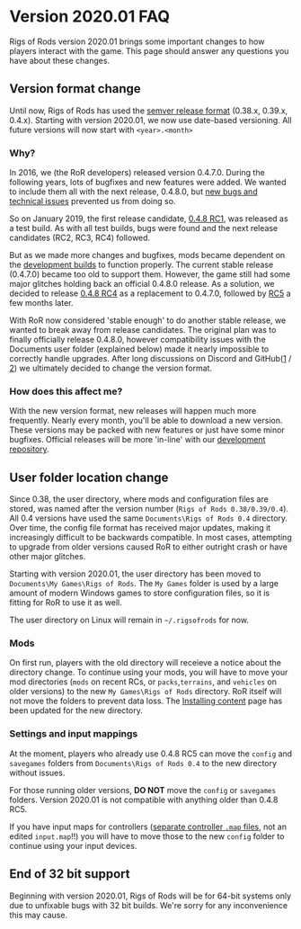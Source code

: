 Version 2020.01 FAQ
============



Rigs of Rods version 2020.01 brings some important changes to how players interact with the game. This page should answer any questions you have about these changes.

## Version format change

Until now, Rigs of Rods has used the [semver release format](https://semver.org/) (0.38.x, 0.39.x, 0.4.x). 
Starting with version 2020.01, we now use date-based versioning.  All future versions will now start with `<year>.<month>`

### Why?

In 2016, we (the RoR developers) released version 0.4.7.0. During the following years, lots of bugfixes and new features were added. We wanted to include them all with the next release, 0.4.8.0, but [new bugs and technical issues](https://forum.rigsofrods.org/threads/developer-suffering-a-release-block.147/) prevented us from doing so. 

So on January 2019, the first release candidate, [0.4.8 RC1](https://forum.rigsofrods.org/threads/test-build-version-0-4-8-rc1.939/), was released as a test build. As with all test builds, bugs were found and the next release candidates (RC2, RC3, RC4) followed.

But as we made more changes and bugfixes, mods became dependent on the [development builds](https://forum.rigsofrods.org/threads/ror-development-builds-for-0-4-8-for-windows-and-linux.696/) to function properly. The current stable release (0.4.7.0) became too old to support them. However, the game still had some major glitches holding back an official 0.4.8.0 release. As a solution, we decided to release [0.4.8 RC4](https://forum.rigsofrods.org/threads/updated-installer-end-of-support-for-0-4-7-0.1613/) as a replacement to 0.4.7.0, followed by [RC5](https://forum.rigsofrods.org/threads/test-build-version-0-4-8-rc5.1900/) a few months later.

With RoR now considered 'stable enough' to do another stable release, we wanted to break away from release candidates. The original plan was to finally officially release 0.4.8.0, however compatibility issues with the Documents user folder (explained below) made it nearly impossible to correctly handle upgrades. After long discussions on Discord and GitHub([1](https://github.com/RigsOfRods/rigs-of-rods/issues/2415) / [2](https://github.com/RigsOfRods/rigs-of-rods/pull/2422)) we ultimately decided to change the version format.

### How does this affect me?

With the new version format, new releases will happen much more frequently.  Nearly every month, you'll be able to download a new version. These versions may be packed with new features or just have some minor bugfixes. Official releases will be more 'in-line' with our [development repository](https://github.com/RigsOfRods/rigs-of-rods/).

## User folder location change 

Since 0.38, the user directory, where mods and configuration files are stored, was named after the version number (`Rigs of Rods 0.38/0.39/0.4`). All 0.4 versions have used the same `Documents\Rigs of Rods 0.4` directory. Over time, the config file format has received major updates, making it increasingly difficult to be backwards compatible. In most cases, attempting to upgrade from older versions caused RoR to either outright crash or have other major glitches.

Starting with version 2020.01, the user directory has been moved to `Documents\My Games\Rigs of Rods`. The `My Games` folder is used by a large amount of modern Windows games to store configuration files, so it is fitting for RoR to use it as well. 

The user directory on Linux will remain in `~/.rigsofrods` for now.

### Mods

On first run, players with the old directory will receieve a notice about the directory change. To continue using your mods, you will have to move your mod directories (`mods` on recent RCs, or `packs`,`terrains`, and `vehicles` on older versions) to the new `My Games\Rigs of Rods` directory. RoR itself will not move the folders to prevent data loss. The [Installing content](/gameplay/installing-content/) page has been updated for the new directory. 

### Settings and input mappings

At the moment, players who already use 0.4.8 RC5 can move the `config` and `savegames` folders from `Documents\Rigs of Rods 0.4` to the new directory without issues. 

For those running older versions, **DO NOT** move the `config` or `savegames` folders. Version 2020.01 is not compatible with anything older than 0.4.8 RC5.

If you have input maps for controllers ([separate controller `.map` files](/images/controller-inputmaps.png), not an edited `input.map`!!) you will have to move those to the new `config` folder to continue using your input devices.

## End of 32 bit support 

Beginning with version 2020.01, Rigs of Rods will be for 64-bit systems only due to unfixable bugs with 32 bit builds. We're sorry for any inconvenience this may cause.
